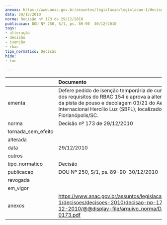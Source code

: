 ```yaml
---
anexos: https://www.anac.gov.br/assuntos/legislacao/legislacao-1/decisoes/decisoes-2010/decisao-no-173-de-29-12-2010/@@display-file/arquivo_norma/DA2010-0173.pdf
data: 29/12/2010
norma: Decisão nº 173 de 29/12/2010
publicacao: DOU Nº 250, S/1, ps. 89-90  30/12/2010
tags:
- alteração
- decisão
- isenção
- rbac
tipo_normatico: Decisão
hide: 
- toc 
 
---
```


|                    | Documento                                                                                                                                                                                                                     |
|:-------------------|:------------------------------------------------------------------------------------------------------------------------------------------------------------------------------------------------------------------------------|
| ementa             | Defere pedido de isenção temporária de cumprimento dos requisitos do RBAC 154 e aprova a alteração do uso da pista de pouso e decolagem 03/21 do Aeroporto Internacional Hercílio Luz (SBFL), localizado em Florianópolis/SC. |
| norma              | Decisão nº 173 de 29/12/2010                                                                                                                                                                                                  |
| tornada_sem_efeito |                                                                                                                                                                                                                               |
| alterada           |                                                                                                                                                                                                                               |
| data               | 29/12/2010                                                                                                                                                                                                                    |
| outros             |                                                                                                                                                                                                                               |
| tipo_normatico     | Decisão                                                                                                                                                                                                                       |
| publicacao         | DOU Nº 250, S/1, ps. 89-90  30/12/2010                                                                                                                                                                                        |
| revogada           |                                                                                                                                                                                                                               |
| em_vigor           |                                                                                                                                                                                                                               |
| anexos             | https://www.anac.gov.br/assuntos/legislacao/legislacao-1/decisoes/decisoes-2010/decisao-no-173-de-29-12-2010/@@display-file/arquivo_norma/DA2010-0173.pdf                                                                     |